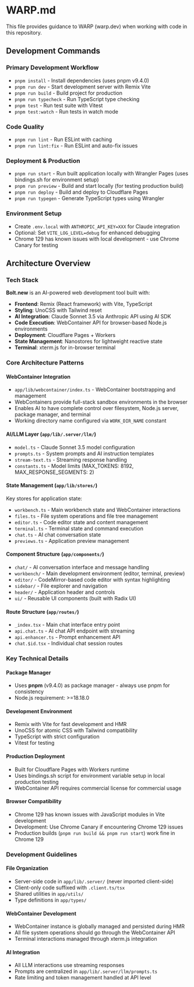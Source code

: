 # WARP.md

This file provides guidance to WARP (warp.dev) when working with code in this repository.

## Development Commands

### Primary Development Workflow
- `pnpm install` - Install dependencies (uses pnpm v9.4.0)
- `pnpm run dev` - Start development server with Remix Vite
- `pnpm run build` - Build project for production
- `pnpm run typecheck` - Run TypeScript type checking
- `pnpm test` - Run test suite with Vitest
- `pnpm test:watch` - Run tests in watch mode

### Code Quality
- `pnpm run lint` - Run ESLint with caching
- `pnpm run lint:fix` - Run ESLint and auto-fix issues

### Deployment & Production
- `pnpm run start` - Run built application locally with Wrangler Pages (uses bindings.sh for environment setup)
- `pnpm run preview` - Build and start locally (for testing production build)
- `pnpm run deploy` - Build and deploy to Cloudflare Pages
- `pnpm run typegen` - Generate TypeScript types using Wrangler

### Environment Setup
- Create `.env.local` with `ANTHROPIC_API_KEY=XXX` for Claude integration
- Optional: Set `VITE_LOG_LEVEL=debug` for enhanced debugging
- Chrome 129 has known issues with local development - use Chrome Canary for testing

## Architecture Overview

### Tech Stack
**Bolt.new** is an AI-powered web development tool built with:
- **Frontend**: Remix (React framework) with Vite, TypeScript
- **Styling**: UnoCSS with Tailwind reset
- **AI Integration**: Claude Sonnet 3.5 via Anthropic API using AI SDK
- **Code Execution**: WebContainer API for browser-based Node.js environments
- **Deployment**: Cloudflare Pages + Workers
- **State Management**: Nanostores for lightweight reactive state
- **Terminal**: xterm.js for in-browser terminal

### Core Architecture Patterns

#### WebContainer Integration
- `app/lib/webcontainer/index.ts` - WebContainer bootstrapping and management
- WebContainers provide full-stack sandbox environments in the browser
- Enables AI to have complete control over filesystem, Node.js server, package manager, and terminal
- Working directory name configured via `WORK_DIR_NAME` constant

#### AI/LLM Layer (`app/lib/.server/llm/`)
- `model.ts` - Claude Sonnet 3.5 model configuration
- `prompts.ts` - System prompts and AI instruction templates
- `stream-text.ts` - Streaming response handling
- `constants.ts` - Model limits (MAX_TOKENS: 8192, MAX_RESPONSE_SEGMENTS: 2)

#### State Management (`app/lib/stores/`)
Key stores for application state:
- `workbench.ts` - Main workbench state and WebContainer interactions
- `files.ts` - File system operations and file tree management
- `editor.ts` - Code editor state and content management
- `terminal.ts` - Terminal state and command execution
- `chat.ts` - AI chat conversation state
- `previews.ts` - Application preview management

#### Component Structure (`app/components/`)
- `chat/` - AI conversation interface and message handling
- `workbench/` - Main development environment (editor, terminal, preview)
- `editor/` - CodeMirror-based code editor with syntax highlighting
- `sidebar/` - File explorer and navigation
- `header/` - Application header and controls
- `ui/` - Reusable UI components (built with Radix UI)

#### Route Structure (`app/routes/`)
- `_index.tsx` - Main chat interface entry point
- `api.chat.ts` - AI chat API endpoint with streaming
- `api.enhancer.ts` - Prompt enhancement API
- `chat.$id.tsx` - Individual chat session routes

### Key Technical Details

#### Package Manager
- Uses **pnpm** (v9.4.0) as package manager - always use pnpm for consistency
- Node.js requirement: >=18.18.0

#### Development Environment
- Remix with Vite for fast development and HMR
- UnoCSS for atomic CSS with Tailwind compatibility
- TypeScript with strict configuration
- Vitest for testing

#### Production Deployment
- Built for Cloudflare Pages with Workers runtime
- Uses bindings.sh script for environment variable setup in local production testing
- WebContainer API requires commercial license for commercial usage

#### Browser Compatibility
- Chrome 129 has known issues with JavaScript modules in Vite development
- Development: Use Chrome Canary if encountering Chrome 129 issues
- Production builds (`pnpm run build && pnpm run start`) work fine in Chrome 129

### Development Guidelines

#### File Organization
- Server-side code in `app/lib/.server/` (never imported client-side)
- Client-only code suffixed with `.client.ts/tsx`
- Shared utilities in `app/utils/`
- Type definitions in `app/types/`

#### WebContainer Development
- WebContainer instance is globally managed and persisted during HMR
- All file system operations should go through the WebContainer API
- Terminal interactions managed through xterm.js integration

#### AI Integration
- All LLM interactions use streaming responses
- Prompts are centralized in `app/lib/.server/llm/prompts.ts`
- Rate limiting and token management handled at API level